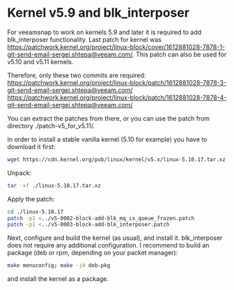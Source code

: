# Kernel v5.9 and blk_interposer

For veeamsnap to work on kernels 5.9 and later it is required to add blk_interposer functionality.
Last patch for kernel was https://patchwork.kernel.org/project/linux-block/cover/1612881028-7878-1-git-send-email-sergei.shtepa@veeam.com/.
This patch can also be used for v5.10 and v5.11 kernels.

Therefore, only these two commits are required:
https://patchwork.kernel.org/project/linux-block/patch/1612881028-7878-3-git-send-email-sergei.shtepa@veeam.com/
https://patchwork.kernel.org/project/linux-block/patch/1612881028-7878-4-git-send-email-sergei.shtepa@veeam.com/

You can extract the patches from there, or you can use the patch from directory ./patch-v5_for_v5.11/.

In order to install a stable vanilla kernel (5.10 for example) you have to download it first:
```bash
wget https://cdn.kernel.org/pub/linux/kernel/v5.x/linux-5.10.17.tar.xz
```
Unpack:
```bash
tar -xf ./linux-5.10.17.tar.xz
```
Apply the patch:
```bash
cd ./linux-5.10.17
patch -p1 <../v5-0002-block-add-blk_mq_is_queue_frozen.patch
patch -p1 <../v5-0003-block-add-blk_interposer.patch
```
Next, configure and build the kernel (as usual), and install it. blk_interposer does not require any additional configuration. I recommend to build an package (deb or rpm, depending on your packet manager):

```bash
make menuconfig; make -j4 deb-pkg
```
and install the kernel as a package.
